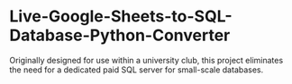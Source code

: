 # Live-Google-Sheets-to-SQL-Database-Python-Converter
Originally designed for use within a university club, this project eliminates the need for a dedicated paid SQL server for small-scale databases.
